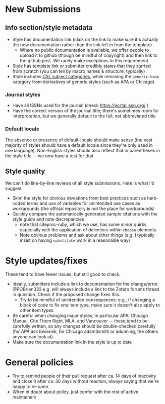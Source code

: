 # New Submissions

## Info section/style metadata
- Style has documentation link (click on the link to make sure it's actually the new documentation rather than the link left in from the template)
  - Where no public documentation is available, we offer people to upload it to github (though be mindful of copyright) and then link to the github post. We rarely make exceptions to this requirement
- Style has template link _or_ submitter credibly states that they started from scratch (you can tell by macro names & structure, typically)
- Style includes [CSL subject categories](https://docs.citationstyles.org/en/stable/specification.html#appendix-i-categories), while removing the `generic-base` category from derivatives of generic styles (such as APA or Chicago)

### Journal styles 
  - Have all ISSNs used for the journal (check https://portal.issn.org/ )
  - Have the correct version of the journal title; there's sometimes room for interpretation, but we generally default to the full, not abbreviated title
 
### Default locale
The absence or presence of default-locale should make sense (the vast majority of styles should have a default locale since they're only used in one language). Non-English styles should also reflect that in parentheses in the style title -- we now have a test for that.

## Style quality
We can't do line-by-line reviews of all style submissions. Here is what I'd suggest
- Skim the style for obvious deviations from best practices such as hard-coded terms and use of variables for unintended use cases as workarounds (the official repository is not the place for workarounds)
- Quickly compare the automatically generated sample citations with the style guide and note discrepancies
  - note that citeproc-ruby, which we use, has some minor quirks, especially with the application of delimiters within `choose` elements.
  - Note obvious problems and ask about other things (e.g. I typically insist on having `substitute` work in a reasonable way)

# Style updates/fixes

These tend to have fewer issues, but still good to check.
- Ideally, submitters include a link to documentation for the change/error. @POBrien333 e.g. will always include a link to the Zotero forums thread in question. Check if the proposed change fixes this. 
  - Try to be mindful of unintended consequences: e.g., if changing a block of code to fix one item type, make sure it doesn't also apply to other item types.
- Be careful when changing major styles, in particular APA, Chicago Manual, Cite Them Right, MLA, and Vancouver -- these tend to be carefully written, so any changes should be double-checked carefully (for APA ask bwiernik, for Chicago adam3smith or adunning, the others anyone can look at).
- Make sure the documentation link in the style is up to date

# General policies

- Try to remind people of their pull request after ca. 14 days of inactivity and close it after ca. 30 days without reaction, always saying that we're happy to re-open.
- When in doubt about policy, just confer with the rest of active maintainers
